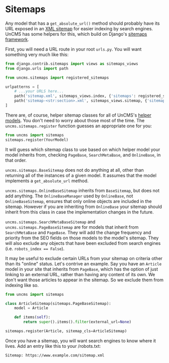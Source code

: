 # Sitemaps

Any model that has a `get_absolute_url()` method should probably have its URL exposed in an [XML sitemap](https://en.wikipedia.org/wiki/Sitemaps) for easier indexing by search engines.
UnCMS has some helpers for this, which build on Django's [sitemaps framework](https://docs.djangoproject.com/en/dev/ref/contrib/sitemaps/).

First, you will need a URL route in your root `urls.py`. You will want something very much like this:

```python
from django.contrib.sitemaps import views as sitemaps_views
from django.urls import path

from uncms.sitemaps import registered_sitemaps

urlpatterns = [
    # ...your URLS here...
    path('sitemap.xml', sitemaps_views.index, {'sitemaps': registered_sitemaps}, name='django.contrib.sitemaps.views.sitemap'),
    path('sitemap-<str:section>.xml', sitemaps_views.sitemap, {'sitemaps': registered_sitemaps}, name='django.contrib.sitemaps.views.sitemap'),
]
```

There are, of course, helper sitemap classes for all of UnCMS's [helper models](helpers.md).
You don't need to worry about those most of the time.
The `uncms.sitemaps.register` function guesses an appropriate one for you:

```python
from uncms import sitemaps
sitemaps.register(YourModel)
```

It will guess which sitemap class to use based on which helper model your model inherits from,
checking `PageBase`, `SearchMetaBase`, and `OnlineBase`, in that order.

`uncms.sitemaps.BaseSitemap` does not do anything at all, other than returning all of the instances of a given model.
It assumes that the model implements a `get_absolute_url` method.

`uncms.sitemaps.OnlineBaseSitemap` inherits from `BaseSitemap`, but does not add anything.
The `OnlineBaseManager` used by `OnlineBase`, not `OnlineBaseSitemap`, ensures that only online objects are included in the sitemap.
However if you are inheriting from `OnlineBase` your sitemap should inherit from this class in case the implementation changes in the future.

`uncms.sitemaps.SearchMetaBaseSitemap` and `uncms.sitemaps.PageBaseSitemap` are for models that inherit from `SearchMetaBase` and `PageBase`.
They will add the change frequency and priority from the SEO fields on those models to the model's sitemap.
They will also exclude any objects that have been excluded from search engines (i.e. `robots_index == False`).

It may be useful to exclude certain URLs from your sitemap on criteria other than its "online" status.
Let's contrive an example.
Say you have an `Article` model in your site that inherits from `PageBase`, which has the option of just linking to an external URL, rather than having any content of its own.
We don't want those articles to appear in the sitemap. So we exclude them from indexing like so.

```python
from uncms import sitemaps

class ArticleSitemap(sitemaps.PageBaseSitemap):
    model = Article

    def items(self):
        return super().items().filter(external_url=None)

sitemaps.register(Article, sitemap_cls=ArticleSitemap)
```

Once you have a sitemap, you will want search engines to know where it lives.
Add an entry like this to your /robots.txt:

```
Sitemap: https://www.example.com/sitemap.xml
```
